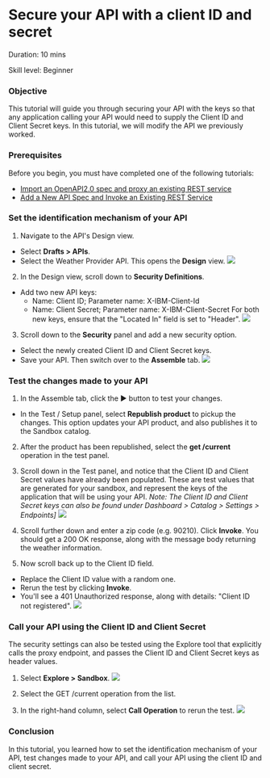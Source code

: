 # Secure your API with a client ID and secret


Duration: 10 mins

Skill level: Beginner


### Objective

This tutorial will guide you through securing your API with the keys so that any application calling your API would need to supply the Client ID and Client Secret keys. In this tutorial, we will modify the API we previously worked.

### Prerequisites

Before you begin, you must have completed one of the following tutorials: 
- [Import an OpenAPI2.0 spec and proxy an existing REST service](https://github.com/ibm-apiconnect/getting-started/blob/master/bluemix/1a/README.md)
- [Add a New API Spec and Invoke an Existing REST Service](https://github.com/ibm-apiconnect/getting-started/blob/master/bluemix/1b/README.md)


### Set the identification mechanism of your API

1. Navigate to the API's Design view.
- Select **Drafts > APIs**.
- Select the Weather Provider API. This opens the **Design** view.
    ![](images/1_goto_drafts_api.png)  

2. In the Design view, scroll down to **Security Definitions**.
- Add two new API keys:
   - Name: Client ID;  Parameter name: X-IBM-Client-Id
   - Name: Client Secret;  Parameter name: X-IBM-Client-Secret
For both new keys, ensure that the "Located In" field is set to "Header".
    ![](images/2_security_definitions.png)  

3. Scroll down to the **Security** panel and add a new security option.
- Select the newly created Client ID and Client Secret keys.
- Save your API. Then switch over to the **Assemble** tab.
    ![](images/3_security_option.png)  

### Test the changes made to your API

1. In the Assemble tab, click the ► button to test your changes.
- In the Test / Setup panel, select **Republish product** to pickup the changes. This option updates your API product, and also publishes it to the Sandbox catalog.
2. After the product has been republished, select the **get /current** operation in the test panel.
3. Scroll down in the Test panel, and notice that the Client ID and Client Secret values have already been populated. These are test values that are generated for your sandbox, and represent the keys of the application that will be using your API.
    _Note: The Client ID and Client Secret keys can also be found under Dashboard > Catalog > Settings > Endpoints]_
    ![](images/test_api_keys_1.png)

2. Scroll further down and enter a zip code (e.g. 90210). Click **Invoke**. You should get a 200 OK response, along with the message body returning the weather information.

3. Now scroll back up to the Client ID field. 
- Replace the Client ID value with a random one.
- Rerun the test by clicking **Invoke**.
- You'll see a 401 Unauthorized response, along with details: "Client ID not registered".
    ![](images/test_api_keys_3.png)

### Call your API using the Client ID and Client Secret

The security settings can also be tested using the Explore tool that explicitly calls the proxy endpoint, and passes the Client ID and Client Secret keys as header values.

1. Select **Explore > Sandbox**.
    ![](images/explore_1.png)

2. Select the GET /current operation from the list.

3. In the right-hand column, select **Call Operation** to rerun the test.
    ![](images/explore_3.png)

### Conclusion
In this tutorial, you learned how to set the identification mechanism of your API, test changes made to your API, and call your API using the client ID and client secret. 
